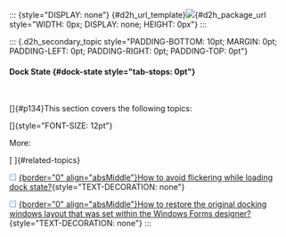 ::: {style="DISPLAY: none"}
[](ms-xhelp:///?Id=d2h_url_template){#d2h_url_template}![](!package_url!){#d2h_package_url style="WIDTH: 0px; DISPLAY: none; HEIGHT: 0px"}
:::

::: {.d2h_secondary_topic style="PADDING-BOTTOM: 10pt; MARGIN: 0pt; PADDING-LEFT: 0pt; PADDING-RIGHT: 0pt; PADDING-TOP: 0pt"}
#### Dock State {#dock-state style="tab-stops: 0pt"}

 

[]{#p134}This section covers the following topics:

[]{style="FONT-SIZE: 12pt"} 

More:

[ ]{#related-topics}

[![](button.gif){border="0" align="absMiddle"}How to avoid flickering while loading dock state?](ms-xhelp:///?Id=4726f5d1-5e16-49de-97bb-0baa51fbd679){style="TEXT-DECORATION: none"}

[![](button.gif){border="0" align="absMiddle"}How to restore the original docking windows layout that was set within the Windows Forms designer?](ms-xhelp:///?Id=bc62a3f7-bf63-4789-83ae-75c0a444a2ce){style="TEXT-DECORATION: none"}
:::
